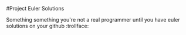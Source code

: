 #Project Euler Solutions

Something something you're not a real programmer until you have euler solutions on your github :trollface:
